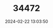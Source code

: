 ---
title: "34472"
category: "Ficus dendrocida"
draft: false
date: 2024-02-22 13:03:50
languages:
  Spanish; Castilian: ["Mata-pau"]
---